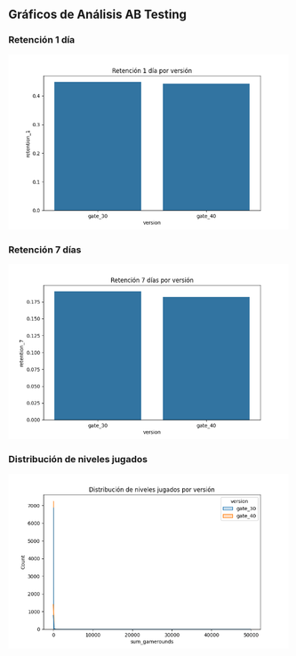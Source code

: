 ## Gráficos de Análisis AB Testing

### Retención 1 día
![Retención 1 día](images/retention_1day.png)

### Retención 7 días
![Retención 7 días](images/retention_7day.png)

### Distribución de niveles jugados
![Distribución de niveles jugados](images/levels_played_distribution.png)
